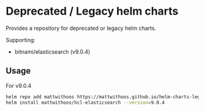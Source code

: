 # Deprecated / Legacy helm charts

Provides a repository for deprecated or legacy helm charts.

Supporting:
 - bitnami/elasticsearch (v9.0.4)

## Usage

For v9.0.4
```bash
helm repo add mattwithoos https://mattwithoos.github.io/helm-charts-legacy
helm install mattwithoos/hcl-elasticsearch --version=9.0.4
```
